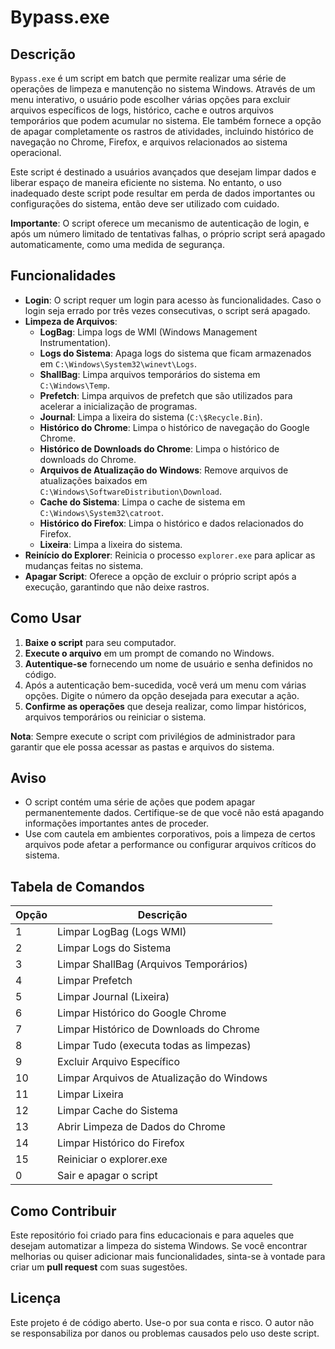 # Bypass.exe

## Descrição

`Bypass.exe` é um script em batch que permite realizar uma série de operações de limpeza e manutenção no sistema Windows. Através de um menu interativo, o usuário pode escolher várias opções para excluir arquivos específicos de logs, histórico, cache e outros arquivos temporários que podem acumular no sistema. Ele também fornece a opção de apagar completamente os rastros de atividades, incluindo histórico de navegação no Chrome, Firefox, e arquivos relacionados ao sistema operacional.

Este script é destinado a usuários avançados que desejam limpar dados e liberar espaço de maneira eficiente no sistema. No entanto, o uso inadequado deste script pode resultar em perda de dados importantes ou configurações do sistema, então deve ser utilizado com cuidado.

**Importante**: O script oferece um mecanismo de autenticação de login, e após um número limitado de tentativas falhas, o próprio script será apagado automaticamente, como uma medida de segurança.

## Funcionalidades

- **Login**: O script requer um login para acesso às funcionalidades. Caso o login seja errado por três vezes consecutivas, o script será apagado.
- **Limpeza de Arquivos**:
  - **LogBag**: Limpa logs de WMI (Windows Management Instrumentation).
  - **Logs do Sistema**: Apaga logs do sistema que ficam armazenados em `C:\Windows\System32\winevt\Logs`.
  - **ShallBag**: Limpa arquivos temporários do sistema em `C:\Windows\Temp`.
  - **Prefetch**: Limpa arquivos de prefetch que são utilizados para acelerar a inicialização de programas.
  - **Journal**: Limpa a lixeira do sistema (`C:\$Recycle.Bin`).
  - **Histórico do Chrome**: Limpa o histórico de navegação do Google Chrome.
  - **Histórico de Downloads do Chrome**: Limpa o histórico de downloads do Chrome.
  - **Arquivos de Atualização do Windows**: Remove arquivos de atualizações baixados em `C:\Windows\SoftwareDistribution\Download`.
  - **Cache do Sistema**: Limpa o cache de sistema em `C:\Windows\System32\catroot`.
  - **Histórico do Firefox**: Limpa o histórico e dados relacionados do Firefox.
  - **Lixeira**: Limpa a lixeira do sistema.
- **Reinício do Explorer**: Reinicia o processo `explorer.exe` para aplicar as mudanças feitas no sistema.
- **Apagar Script**: Oferece a opção de excluir o próprio script após a execução, garantindo que não deixe rastros.

## Como Usar

1. **Baixe o script** para seu computador.
2. **Execute o arquivo** em um prompt de comando no Windows.
3. **Autentique-se** fornecendo um nome de usuário e senha definidos no código.
4. Após a autenticação bem-sucedida, você verá um menu com várias opções. Digite o número da opção desejada para executar a ação.
5. **Confirme as operações** que deseja realizar, como limpar históricos, arquivos temporários ou reiniciar o sistema.

**Nota**: Sempre execute o script com privilégios de administrador para garantir que ele possa acessar as pastas e arquivos do sistema.

## Aviso

- O script contém uma série de ações que podem apagar permanentemente dados. Certifique-se de que você não está apagando informações importantes antes de proceder.
- Use com cautela em ambientes corporativos, pois a limpeza de certos arquivos pode afetar a performance ou configurar arquivos críticos do sistema.

## Tabela de Comandos

| Opção | Descrição |
|-------|-----------|
| 1     | Limpar LogBag (Logs WMI) |
| 2     | Limpar Logs do Sistema |
| 3     | Limpar ShallBag (Arquivos Temporários) |
| 4     | Limpar Prefetch |
| 5     | Limpar Journal (Lixeira) |
| 6     | Limpar Histórico do Google Chrome |
| 7     | Limpar Histórico de Downloads do Chrome |
| 8     | Limpar Tudo (executa todas as limpezas) |
| 9     | Excluir Arquivo Específico |
| 10    | Limpar Arquivos de Atualização do Windows |
| 11    | Limpar Lixeira |
| 12    | Limpar Cache do Sistema |
| 13    | Abrir Limpeza de Dados do Chrome |
| 14    | Limpar Histórico do Firefox |
| 15    | Reiniciar o explorer.exe |
| 0     | Sair e apagar o script |

## Como Contribuir

Este repositório foi criado para fins educacionais e para aqueles que desejam automatizar a limpeza do sistema Windows. Se você encontrar melhorias ou quiser adicionar mais funcionalidades, sinta-se à vontade para criar um **pull request** com suas sugestões.

## Licença

Este projeto é de código aberto. Use-o por sua conta e risco. O autor não se responsabiliza por danos ou problemas causados pelo uso deste script.

